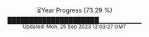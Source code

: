 <p align="center">
⏳Year Progress (73.29 %) <br>
█████████████████████▁▁▁▁▁▁▁▁▁ <br>
<sub>Updated: Mon, 25 Sep 2023 12:03:27 GMT</sub>
</p>

